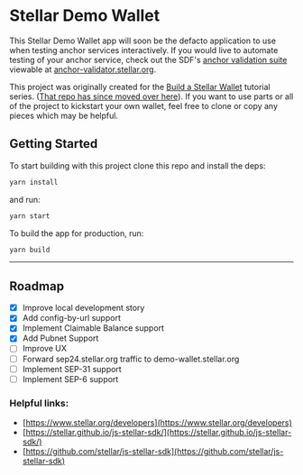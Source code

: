 # Stellar Demo Wallet

This Stellar Demo Wallet app will soon be the defacto application to use when testing anchor services interactively. If you would live to automate testing of your anchor service, check out the SDF's [anchor validation suite](https://github.com/stellar/transfer-server-validator) viewable at [anchor-validator.stellar.org](anchor-validator.stellar.org).

This project was originally created for the [Build a Stellar Wallet](https://developers.stellar.org/docs/building-apps/) tutorial series. ([That repo has since moved over here](https://github.com/stellar/docs-wallet)). If you want to use parts or all of the project to kickstart your own wallet, feel free to clone or copy any pieces which may be helpful.

## Getting Started

To start building with this project clone this repo and install the deps:

```bash
yarn install
```

and run:

```bash
yarn start
```

To build the app for production, run:

```bash
yarn build
```

---

## Roadmap

- [x] Improve local development story
- [x] Add config-by-url support
- [x] Implement Claimable Balance support
- [x] Add Pubnet Support
- [ ] Improve UX
- [ ] Forward sep24.stellar.org traffic to demo-wallet.stellar.org
- [ ] Implement SEP-31 support
- [ ] Implement SEP-6 support

### Helpful links:

- [https://www.stellar.org/developers](https://www.stellar.org/developers)
- [https://stellar.github.io/js-stellar-sdk/](https://stellar.github.io/js-stellar-sdk/)
- [https://github.com/stellar/js-stellar-sdk](https://github.com/stellar/js-stellar-sdk)
